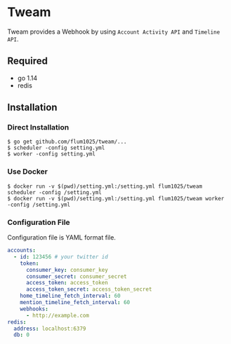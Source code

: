 Tweam
===

Tweam provides a Webhook by using `Account Activity API` and `Timeline API`.

Required
---

- go 1.14
- redis

Installation
---

### Direct Installation

```
$ go get github.com/flum1025/tweam/...
$ scheduler -config setting.yml
$ worker -config setting.yml
```

### Use Docker

```
$ docker run -v $(pwd)/setting.yml:/setting.yml flum1025/tweam scheduler -config /setting.yml
$ docker run -v $(pwd)/setting.yml:/setting.yml flum1025/tweam worker -config /setting.yml
```

### Configuration File

Configuration file is YAML format file.

```yaml
accounts:
  - id: 123456 # your twitter id
    token:
      consumer_key: consumer_key
      consumer_secret: consumer_secret
      access_token: access_token
      access_token_secret: access_token_secret
    home_timeline_fetch_interval: 60
    mention_timeline_fetch_interval: 60
    webhooks:
      - http://example.com
redis:
  address: localhost:6379
  db: 0
```
